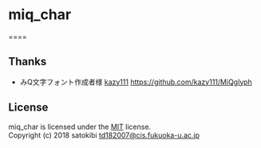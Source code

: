 # miq_char
====


Thanks
-------
- みQ文字フォント作成者様
[kazy111](https://github.com/kazy111) https://github.com/kazy111/MiQglyph

License
-------
miq_char is licensed under the [MIT](LICENSE) license.  
Copyright (c) 2018 satokibi <td182007@cis.fukuoka-u.ac.jp>
